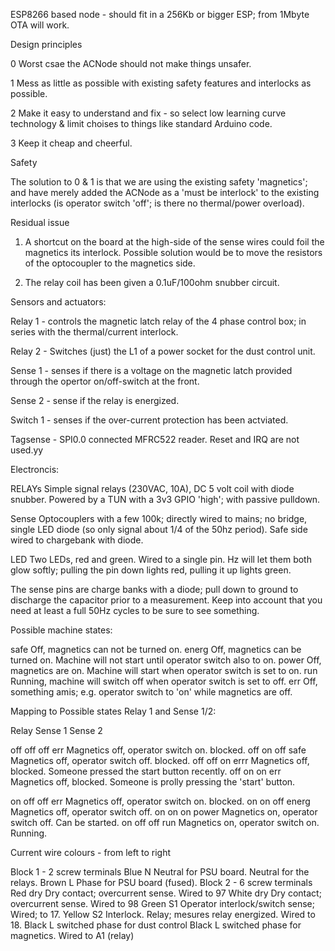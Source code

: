 ESP8266 based node - should fit in a 256Kb or bigger ESP; from 1Mbyte OTA will work.

Design principles

0	Worst csae the ACNode should not make things unsafer.

1	Mess as little as possible with existing safety features and
	interlocks as possible. 

2	Make it easy to understand and fix - so select low learning
	curve technology & limit choises to things like standard
	Arduino code.

3	Keep it cheap and cheerful.

Safety

The solution to 0 & 1 is that we are using the existing safety 'magnetics';
and have merely added the ACNode as a 'must be interlock' to the existing
interlocks (is operator switch 'off'; is there no thermal/power overload).

Residual issue

1) A shortcut on the board at the high-side of the sense wires could
foil the magnetics its interlock. Possible solution would be to
move the resistors of the optocoupler to the magnetics side.

2) The relay coil has been given a 0.1uF/100ohm snubber circuit.

Sensors and actuators:

Relay 1	- controls the magnetic latch relay of the 4 phase control box; in
          series with the thermal/current interlock.

Relay 2 - Switches (just) the L1 of a power socket for the dust control unit.

Sense 1 - senses if there is a voltage on the magnetic latch provided through
          the opertor on/off-switch at the front. 

Sense 2 - sense if the relay is energized.

Switch 1 - senses if the over-current protection has been actviated.

Tagsense - SPI0.0 connected MFRC522 reader. Reset and IRQ are not used.yy

Electroncis:

RELAYs	Simple signal relays (230VAC, 10A), DC 5 volt coil with diode snubber. 
	Powered by a TUN with a 3v3 GPIO 'high'; with passive pulldown.

Sense	Optocouplers with a few 100k; directly wired to mains; no bridge, single
	LED diode (so only signal about 1/4 of the 50hz period). Safe side
	wired to chargebank with diode.

LED	Two LEDs, red and green. Wired to a single pin. Hz will let them
	both glow softly; pulling the pin down lights red, pulling it up
	lights green.

The sense pins are charge banks with a diode; pull down to ground to discharge
the capacitor prior to a measurement. Keep into account that you need at least
a full 50Hz cycles to be sure to see something.

Possible machine states:

safe	Off, magnetics can not be turned on.
energ	Off, magnetics can be turned on. Machine will not start until operator switch also to on.
power	Off, magnetics are on. Machine will start when operator switch is set to on.
run	Running, machine will switch off when operator switch is set to off.
err	Off, something amis; e.g. operator switch to 'on' while magnetics are off.

Mapping to Possible states Relay 1 and Sense 1/2:

Relay 	Sense 1		Sense 2
	
off	off		off		err	Magnetics off, operator switch on. blocked.
off	on		off		safe 	Magnetics off, operator switch off. blocked.
off	off		on		errr	Magnetics off, blocked. Someone pressed the start button recently.
off	on		on		err	Magnetics off, blocked. Someone is prolly pressing the 'start' button.

on	off		off		err	Magnetics off, operator switch on. blocked.
on	on		off		energ	Magnetics off, operator switch off. 
on	on		on		power 	Magnetics on, operator switch off. Can be started.
on	off		off		run	Magnetics on, operator switch on. Running.

 
Current wire colours - from left to right

Block 1 - 2 screw terminals
 Blue	N	Neutral for PSU board. Neutral for the relays.
 Brown	L	Phase for PSU board (fused).
Block 2 - 6 screw terminals
 Red	dry	Dry contact; overcurrent sense. Wired to 97
 White	dry	Dry contact; overcurrent sense. Wired to 98
 Green	S1	Operator interlock/switch sense; Wired; to 17.
 Yellow	S2	Interlock. Relay; mesures relay energized. Wired to 18.	
 Black 	L	switched phase for dust control
 Black	L	switched phase for magnetics. Wired to A1 (relay)
